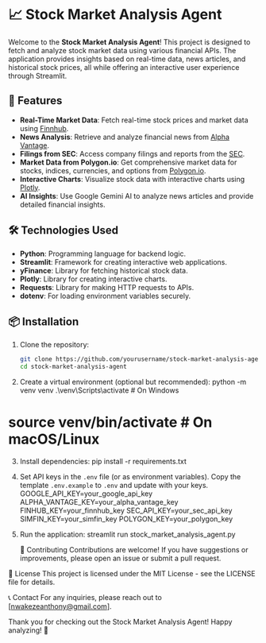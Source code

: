 # 📈 Stock Market Analysis Agent

Welcome to the **Stock Market Analysis Agent**! This project is designed to fetch and analyze stock market data using various financial APIs. The application provides insights based on real-time data, news articles, and historical stock prices, all while offering an interactive user experience through Streamlit.

## 🚀 Features

- **Real-Time Market Data**: Fetch real-time stock prices and market data using [Finnhub](https://finnhub.io).
- **News Analysis**: Retrieve and analyze financial news from [Alpha Vantage](https://www.alphavantage.co).
- **Filings from SEC**: Access company filings and reports from the [SEC](https://www.sec.gov).
- **Market Data from Polygon.io**: Get comprehensive market data for stocks, indices, currencies, and options from [Polygon.io](https://polygon.io).
- **Interactive Charts**: Visualize stock data with interactive charts using [Plotly](https://plotly.com).
- **AI Insights**: Use Google Gemini AI to analyze news articles and provide detailed financial insights.

## 🛠️ Technologies Used

- **Python**: Programming language for backend logic.
- **Streamlit**: Framework for creating interactive web applications.
- **yFinance**: Library for fetching historical stock data.
- **Plotly**: Library for creating interactive charts.
- **Requests**: Library for making HTTP requests to APIs.
- **dotenv**: For loading environment variables securely.

## 📦 Installation

1. Clone the repository:
   ```bash
   git clone https://github.com/yourusername/stock-market-analysis-agent.git
   cd stock-market-analysis-agent

2. Create a virtual environment (optional but recommended):
   python -m venv venv
.\venv\Scripts\activate  # On Windows
# source venv/bin/activate  # On macOS/Linux

3. Install dependencies:
   pip install -r requirements.txt

4. Set API keys in the `.env` file (or as environment variables).
   Copy the template `.env.example` to `.env` and update with your keys.
   GOOGLE_API_KEY=your_google_api_key
ALPHA_VANTAGE_KEY=your_alpha_vantage_key
FINHUB_KEY=your_finnhub_key
SEC_API_KEY=your_sec_api_key
SIMFIN_KEY=your_simfin_key
POLYGON_KEY=your_polygon_key

5. Run the application:
   streamlit run stock_market_analysis_agent.py

   📖 Contributing
Contributions are welcome! If you have suggestions or improvements, please open an issue or submit a pull request.

📄 License
This project is licensed under the MIT License - see the LICENSE file for details.

📞 Contact
For any inquiries, please reach out to [nwakezeanthony@gmail.com].

Thank you for checking out the Stock Market Analysis Agent! Happy analyzing! 🚀